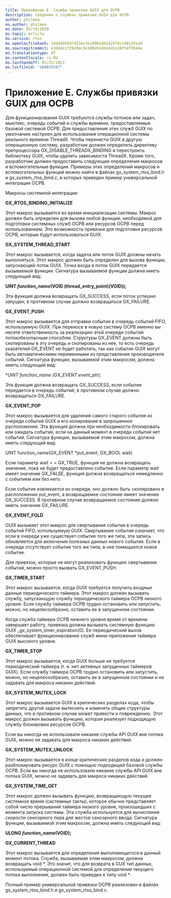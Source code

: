```yaml
---
title: Приложение Е. Службы привязки GUIX для ОСРВ
description: Сведения о службах привязки GUIX для ОСРВ.
author: philmea
ms.author: philmea
ms.date: 05/19/2020
ms.topic: article
ms.service: rtos
ms.openlocfilehash: 1d94dbb9d7d53ec3e1900188142974cc981dfea9
ms.sourcegitcommit: e3d42e1f2920ec9cb002634b542bc20754f9544e
ms.translationtype: HT
ms.contentlocale: ru-RU
ms.lasthandoff: 03/22/2021
ms.locfileid: "104815567"
---
```

# <a name="appendix-f---guix-rtos-binding-services"></a>Приложение Е. Службы привязки GUIX для ОСРВ

Для функционирования GUIX требуются службы потоков или задач, мьютекс, очередь событий и службы времени, предоставляемые базовой системой ОСРВ. Для предоставления этих служб GUIX по умолчанию настроен для использования операционной системы реального времени ThreadX. Чтобы перенести GUIX в другую операционную систему, разработчик должен определить директиву препроцессора GX_DISABLE_THREADX_BINDING и перестроить библиотеку GUIX, чтобы удалить зависимости ThreadX. Кроме того, разработчик должен предоставить следующие определения макросов и вспомогательные функции. Примеры этих определений макросов и вспомогательных функций можно найти в файлах gx_system_rtos_bind.h и gx_system_rtos_bind.c, в которых приведен пример универсальной интеграции ОСРВ.

Макросы системной интеграции:

**GX_RTOS_BINDING_INITIALIZE**

Этот макрос вызывается во время инициализации системы. Макрос должен быть определен для вызова любой функции, необходимой для подготовки системных служб ОСРВ или ресурсов ОСРВ перед использованием. Это возможность привязки для подготовки ресурсов ОСРВ, которые будут использоваться GUIX.

**GX_SYSTEM_THREAD_START**

Этот макрос вызывается, когда задача или поток GUIX должны начать выполняться. Этот макрос должен быть определен для вызова функции, запускающей поток GUIX. Точка входа в поток GUIX передается вызываемой функции. Сигнатура вызываемой функции должна иметь следующий вид:

**UINT *function_name*(VOID (thread_entry_point)(VOID));**

Эта функция должна возвращать GX_SUCCESS, если поток успешно запущен; в противном случае должно возвращаться GX_FAILURE.

**GX_EVENT_PUSH**

Этот макрос вызывается для отправки события в очередь событий FIFO, используемую GUIX. При переносе в новую систему ОСРВ именно вы несете ответственность за реализацию этой очереди событий потокобезопасным способом. Структуры GX_EVENT должны быть скопированы в эту очередь и скопированы из нее, то есть очередь указателей GX_EVENT не будет работать, так как события GUIX могут быть автоматическими переменными из представления производителя событий. Сигнатура функции, вызываемой этим макросом, должна иметь следующий вид:

**UINT *function_name* (GX_EVENT *event_ptr);**

Эта функция должна возвращать GX_SUCCESS, если событие передается в очередь событий; в противном случае должно возвращаться GX_FAILURE.

**GX_EVENT_POP**

Этот макрос вызывается для удаления самого старого события из очереди событий GUIX и его копирования в запрошенное расположение. Эта функция должна при необходимости блокировать или ожидать события, если на данный момент в очереди событий нет событий. Сигнатура функции, вызываемой этим макросом, должна иметь следующий вид:

UINT function_name(GX_EVENT *put_event, GX_BOOL wait)

Если параметр wait = = GX_TRUE, функция не должна возвращать значение, пока не будет предоставлено событие. Если параметр wait имеет значение GX_FALSE, функция должна возвращаться немедленно с событием или без него.

Если событие извлекается из очереди, оно должно быть скопировано в расположение put_event, а возвращаемое состояние имеет значение GX_SUCCESS. В противном случае возвращаемое состояние должно иметь значение GX_FAILURE.

**GX_EVENT_FOLD**

GUIX вызывает этот макрос для свертывания события в очередь событий FIFO, используемую GUIX. Свертывание события означает, что если в очереди уже существует событие того же типа, эта запись обновляется для включения полезных данных нового события. Если в очереди отсутствует событие того же типа, в нее помещается новое событие. 

Для привязок, которые не могут реализовать функцию свертывания событий, можно просто вызвать GX_EVENT_PUSH.

**GX_TIMER_START**

Этот макрос вызывается, когда GUIX требуется получить входные данные периодического таймера. Этот макрос должен вызывать службу, запускающую службу периодического таймера ОСРВ низкого уровня. Если службу таймера ОСРВ трудно остановить или запустить, можно, но нецелесообразно, оставить ее в запущенном состоянии.

Когда служба таймера ОСРВ нижнего уровня время от времени завершает работу, привязка должна вызывать системную функцию GUIX _gx_system_timer_expiration(0). Ее периодический вызов обеспечивает функционирование служб мини-приложения таймера GUIX высокого уровня.

**GX_TIMER_STOP**

Этот макрос вызывается, когда GUIX больше не требуется периодический таймера (т. е. нет активных запущенных таймеров GUIX). Если службу таймера ОСРВ трудно остановить или запустить, можно, но нецелесообразно, оставить ее в запущенном состоянии и не задавать для макроса никаких действий.

**GX_SYSTEM_MUTEX_LOCK**

Этот макрос вызывается GUIX в критических разделах кода, чтобы запретить другой задаче вытеснять и изменять общие структуры данных, что в противном случае может привести к повреждению. Этот макрос должен вызывать функцию, которая реализует подходящую службу блокировки ресурсов ОСРВ.

Если вы никогда не использовали никакие службы API GUIX вне потока GUIX, можно не задавать для макроса никаких действий.

**GX_SYSTEM_MUTEX_UNLOCK**

Этот макрос вызывается в конце критических разделов кода и должен разблокировать ресурс GUIX с помощью подходящей базовой службы ОСРВ. Если вы никогда не использовали никакие службы API GUIX вне потока GUIX, можно не задавать для макроса никаких действий.

**GX_SYSTEM_TIME_GET**

Этот макрос должен вызывать функцию, возвращающую текущее системное время (системные такты), которое обычно представляет собой число прерываний таймера низкого уровня, произошедших с момента запуска системы. Эта служба используется для вычисления скорости сенсорного пера для жестов сенсорного ввода. Сигнатура функции, вызываемой этим макросом, должна иметь следующий вид:

**ULONG *function_name*(VOID);**

**GX_CURRENT_THREAD**

Этот макрос вызывается для определения выполняющегося в данный момент потока. Служба, вызываемая этим макросом, должна возвращать void *. Это значит, что для возврата в GUX тип данных, используемый операционной системой для определения текущего потока выполнения, должен быть приведен к типу void *.

Полный пример универсальной привязки ОСРВ реализован в файлах gx_system_rtos_bind.h и gx_system_rtos_bind.c.